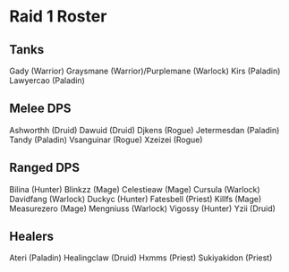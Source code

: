 # Raid 1 Roster

## Tanks

Gady (Warrior)
Graysmane (Warrior)/Purplemane (Warlock)
Kirs (Paladin)
Lawyercao (Paladin)

## Melee DPS

Ashworthh (Druid)
Dawuid (Druid)
Djkens (Rogue)
Jetermesdan (Paladin)
Tandy (Paladin)
Vsanguinar (Rogue)
Xzeizei (Rogue)

## Ranged DPS

Bilina (Hunter)
Blinkzz (Mage)
Celestieaw (Mage)
Cursula (Warlock)
Davidfang (Warlock)
Duckyc (Hunter)
Fatesbell (Priest)
Killfs (Mage)
Measurezero (Mage)
Mengniuss (Warlock)
Vigossy (Hunter)
Yzii (Druid)

## Healers

Ateri (Paladin)
Healingclaw (Druid)
Hxmms (Priest)
Sukiyakidon (Priest)
